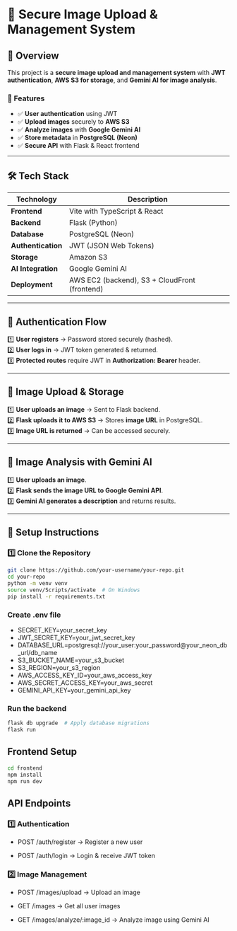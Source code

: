 # 📌 Secure Image Upload & Management System  

## 🚀 Overview  
This project is a **secure image upload and management system** with **JWT authentication**, **AWS S3 for storage**, and **Gemini AI for image analysis**.  

### 🔹 Features  
- ✅ **User authentication** using JWT  
- ✅ **Upload images** securely to **AWS S3**  
- ✅ **Analyze images** with **Google Gemini AI**  
- ✅ **Store metadata** in **PostgreSQL (Neon)**  
- ✅ **Secure API** with Flask & React frontend  

---

## 🛠 Tech Stack  

| Technology  | Description |
|-------------|------------|
| **Frontend** | Vite with TypeScript & React |
| **Backend** | Flask (Python) |
| **Database** | PostgreSQL (Neon) |
| **Authentication** | JWT (JSON Web Tokens) |
| **Storage** | Amazon S3 |
| **AI Integration** | Google Gemini AI |
| **Deployment** | AWS EC2 (backend), S3 + CloudFront (frontend) |

---

## 🔑 Authentication Flow  
1️⃣ **User registers** → Password stored securely (hashed).  
2️⃣ **User logs in** → JWT token generated & returned.  
3️⃣ **Protected routes** require JWT in **Authorization: Bearer <token>** header.  

---

## 📂 Image Upload & Storage  
1️⃣ **User uploads an image** → Sent to Flask backend.  
2️⃣ **Flask uploads it to AWS S3** → Stores **image URL** in PostgreSQL.  
3️⃣ **Image URL is returned** → Can be accessed securely.  

---

## 🧠 Image Analysis with Gemini AI  
1️⃣ **User uploads an image**.  
2️⃣ **Flask sends the image URL to Google Gemini API**.  
3️⃣ **Gemini AI generates a description** and returns results.  

---

## 🔧 Setup Instructions  

### **1️⃣ Clone the Repository**  
```bash
git clone https://github.com/your-username/your-repo.git
cd your-repo
python -m venv venv
source venv/Scripts/activate  # On Windows
pip install -r requirements.txt
```
### Create .env file
- SECRET_KEY=your_secret_key
- JWT_SECRET_KEY=your_jwt_secret_key
- DATABASE_URL=postgresql://your_user:your_password@your_neon_db_url/db_name
- S3_BUCKET_NAME=your_s3_bucket
- S3_REGION=your_s3_region
- AWS_ACCESS_KEY_ID=your_aws_access_key
- AWS_SECRET_ACCESS_KEY=your_aws_secret
- GEMINI_API_KEY=your_gemini_api_key

### Run the backend
```bash
flask db upgrade  # Apply database migrations
flask run
```

## Frontend Setup
```bash
cd frontend
npm install
npm run dev
```

## API Endpoints
### **1️⃣ Authentication**  
- POST /auth/register → Register a new user

- POST /auth/login → Login & receive JWT token

### **2️⃣ Image Management**  
- POST /images/upload → Upload an image

- GET /images → Get all user images

- GET /images/analyze/:image_id → Analyze image using Gemini AI